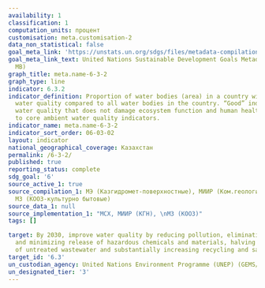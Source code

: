 ```yaml
---
availability: 1
classification: 1
computation_units: процент
customisation: meta.customisation-2
data_non_statistical: false
goal_meta_link: 'https://unstats.un.org/sdgs/files/metadata-compilation/Metadata-Goal-6.pdf '
goal_meta_link_text: United Nations Sustainable Development Goals Metadata (PDF 4.0
  MB)
graph_title: meta.name-6-3-2
graph_type: line
indicator: 6.3.2
indicator_definition: Proportion of water bodies (area) in a country with good ambient
  water quality compared to all water bodies in the country. “Good” indicates an ambient
  water quality that does not damage ecosystem function and human health according
  to core ambient water quality indicators.
indicator_name: meta.name-6-3-2
indicator_sort_order: 06-03-02
layout: indicator
national_geographical_coverage: Казахстан
permalink: /6-3-2/
published: true
reporting_status: complete
sdg_goal: '6'
source_active_1: true
source_compilation_1: МЭ (Казгидромет-поверхностные), МИИР (Ком.геологии -подземные),
  МЗ (КООЗ-культурно бытовые)
source_data_1: null
source_implementation_1: "МСХ, МИИР (КГН), \nМЗ (КООЗ)"
tags: []

target: By 2030, improve water quality by reducing pollution, eliminating dumping
  and minimizing release of hazardous chemicals and materials, halving the proportion
  of untreated wastewater and substantially increasing recycling and safe reuse globally
target_id: '6.3'
un_custodian_agency: United Nations Environment Programme (UNEP) (GEMS/Water)
un_designated_tier: '3'
---
```

